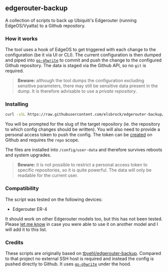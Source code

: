 ## edgerouter-backup

A collection of scripts to back up Ubiquiti's Edgerouter (running EdgeOS/Vyatta) to a Github repository.

### How it works

The tool uses a hook of EdgeOS to get triggered with each change to the configuration (be it via UI or CLI). The current configuration is then dumped and piped into [`go-ghwrite`](https://github.com/elsbrock/go-ghwrite) to commit and push the change to the configured Github repository. The data is staged via the Github API, so no `git` is required.

> **Beware:** although the tool dumps the configuration excluding sensitive parameters, there may still be sensitive data present in the dump. It is therefore advisable to use a *private repository*.

### Installing

```sh
curl -sSL https://raw.githubusercontent.com/elsbrock/edgerouter-backup/master/install.sh | sh
```

You will be prompted for the slug of the target repository (ie. the repository to which config changes should be written). You will also need to provide a personal access token to push the config. The token can be [created](https://github.com/settings/tokens) on Github and requires the `repo` scope.

The files are installed into `/config/user-data` and therefore survives reboots and system upgrades.

> **Beware:** it is not possible to restrict a personal access token to specific repositories, so it is quite powerful. The data will only be readable for the current user.

### Compatibility

The script was tested on the following devices:

* Edgerouter ER-4

It should work on other Edgerouter models too, but this has not been tested. Please [let me know](https://github.com/elsbrock/edgerouter-backup/edit/gh-pages/index.md) in case you were able to use it on another model and I will add it to this list.

### Credits

These scripts are originally based on [tbyehl/edgerouter-backup](https://github.com/tbyehl/edgerouter-backup). Compared to that project no external SSH host is required and instead the config is pushed directly to Github. It uses [`go-ghwrite`](https://github.com/elsbrock/go-ghwrite) under the hood.
